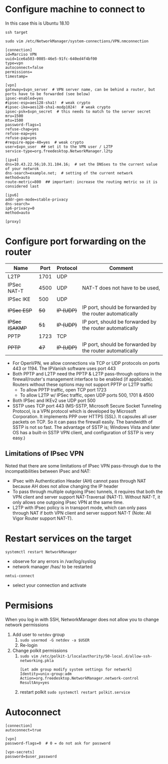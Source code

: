
# Configure machine to connect to

In this case this is Ubuntu 18.10

`ssh target`

`sudo vim /etc/NetworkManager/system-connections/VPN.nmconnection`
```
[connection]
id=Marciso VPN
uuid=1ce6a503-0085-46e5-91fc-640ed4f4bf00
type=vpn
autoconnect=false
permissions=
timestamp=

[vpn]
gateway=$vpn_server  # VPN server name, can be behind a router, but ports have to be forwarded (see below)
ipsec-enabled=yes
#ipsec-esp=aes128-sha1!  # weak crypto
#ipsec-ike=aes128-sha1-modp1024!  # weak crypto
ipsec-psk=$vpn_secret  # this needs to match to the server secret
mru=1500
mtu=1500
password-flags=1
refuse-chap=yes
refuse-eap=yes
refuse-pap=yes
#require-mppe-40=yes  # weak crypto
user=$vpn_user  ## set it to the VPN user / L2TP
service-type=org.freedesktop.NetworkManager.l2tp

[ipv4]
dns=10.43.22.56;10.31.104.16;  # set the DNSses to the current value of your netwrok
dns-search=example.net;  # setting of the current network
method=auto
route-metric=800  ## important: increase the routing metric so it is considered last

[ipv6]
addr-gen-mode=stable-privacy
dns-search=
ip6-privacy=0
method=auto

[proxy]
```

# Configure port forwarding on the router

Name | Port | Protocol | Comment
-----|------|----------|----
L2TP | 1701 | UDP
IPSec NAT-T | 4500 | UDP | NAT-T does not have to be used, 
IPSec IKE | 500 | UDP
~~IPSec ESP~~ | ~~50~~ | ~~IP (UDP)~~ | IP port, should be forwarded by the router automatically
~~IPSec ISAKMP~~ | ~~51~~ | ~~IP (UDP)~~ | IP port, should be forwarded by the router automatically
PPTP | 1723 | TCP
~~PPTP~~ | ~~47~~ | ~~IP (UDP)~~ | IP port, should be forwarded by the router automatically

* For OpenVPN, we allow connections via TCP or UDP protocols on ports 443 or 1194. The IPVanish software uses port 443
* Both PPTP and L2TP need the PPTP & L2TP pass-through options in the firewall/router's management interface to be enabled (if applicable). Routers without these options may not support PPTP or L2TP traffic
    * To allow PPTP traffic, open TCP port 1723
    * To allow L2TP w/ IPSec traffic, open UDP ports 500, 1701 & 4500
* Both IPSec and IKEv2 use UDP port 500
* SSTP uses TCP port 443 (MS-SSTP, Microsoft Secure Socket Tunneling Protocol, is a VPN protocol which is developed by Microsoft Corporation. It implements PPP over HTTPS (SSL). It capsules all user packets on TCP. So it can pass the firewall easily. The bandwidth of SSTP is not so fast. The advantage of SSTP is; Windows Vista and later OS has a built-in SSTP VPN client, and configuration of SSTP is very easy.)

## Limitations of IPsec VPN
Noted that there are some limitations of IPsec VPN pass-through due to the incompatibilities between IPsec and NAT:
 * IPsec with Authentication Header (AH) cannot pass through NAT because AH does not allow changing the IP header
 * To pass through multiple outgoing IPsec tunnels, it requires that both the VPN client and server support NAT-Traversal (NAT-T). Without NAT-T, it only allows one outgoing IPsec VPN at the same time.
 * L2TP with IPsec policy is in transport mode, which can only pass through NAT if both VPN client and server support NAT-T (Note: All Vigor Router support NAT-T).

# Restart services on the target
`systemctl restart NetworkManager`
* observe for any errors in /var/log/syslog
* network manager /has/ to be restarted

`nmtui-connect` 
- select your connection and activate

# Permisions
When you log in with SSH, NetworkManager does not allow you to change network permissions

1. Add user to `netdev` group
   1. `sudo usermod -G netdev -a $USER`
   1. Re-login
1. Change polkit permissions
   1. `sudo vim /etc/polkit-1/localauthority/50-local.d/allow-ssh-networking.pkla`
      ```
      [Let adm group modify system settings for network]
      Identity=unix-group:adm
      Action=org.freedesktop.NetworkManager.network-control
      ResultAny=yes
      ```
   1. restart polkit
   `sudo systemctl restart polkit.service`

# Autoconnect
```
[connection]
autoconnect=true

[vpn]
password-flags=0  # 0 = do not ask for password

[vpn-secrets]
password=$user_password
```

